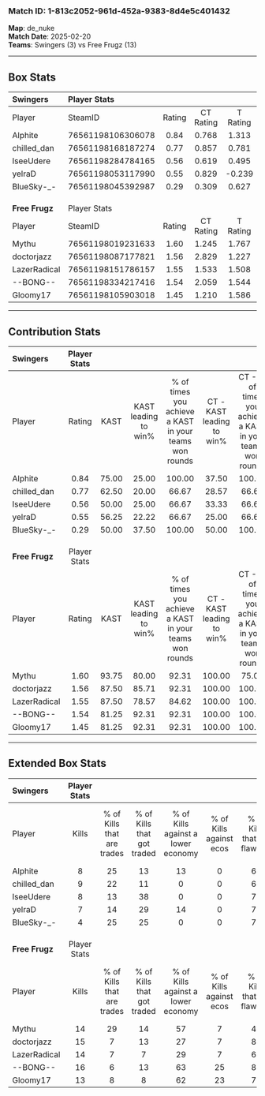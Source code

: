 ### Match ID: 1-813c2052-961d-452a-9383-8d4e5c401432  
**Map**: de_nuke  
**Match Date**: 2025-02-20  
**Teams**: Swingers (3) vs Free Frugz (13)  

---  

## Box Stats  

| **Swingers**   | Player Stats      |        |           |          |       |       |       |         |        |      |     |
| :- | :- | :-: | :-: | :-: | :-: | :-: | :-: | :-: | :-: | :-: | :-: |
| Player         | SteamID           | Rating | CT Rating | T Rating | KAST  |  ADR  | Kills | Assists | Deaths | K/D  | HS% |
| Alphite        | 76561198106306078 |  0.84  |   0.768   |  1.313   | 75.00 | 72.3  |   8   |    5    |   14   | 0.57 | 62  |
| chilled_dan    | 76561198168187274 |  0.77  |   0.857   |  0.781   | 62.50 | 50.4  |   9   |    1    |   12   | 0.75 | 33  |
| IseeUdere      | 76561198284784165 |  0.56  |   0.619   |  0.495   | 50.00 | 57.4  |   8   |    2    |   15   | 0.53 | 37  |
| yelraD         | 76561198053117990 |  0.55  |   0.829   |  -0.239  | 56.25 | 64.8  |   7   |    4    |   16   | 0.44 | 57  |
| BlueSky-_-     | 76561198045392987 |  0.29  |   0.309   |  0.627   | 50.00 | 39.7  |   4   |    3    |   15   | 0.27 | 75  |
|                |                   |        |           |          |       |       |       |         |        |      |     |
|                |                   |        |           |          |       |       |       |         |        |      |     |
|                |                   |        |           |          |       |       |       |         |        |      |     |
| **Free Frugz** | Player Stats      |        |           |          |       |       |       |         |        |      |     |
| Player         | SteamID           | Rating | CT Rating | T Rating | KAST  |  ADR  | Kills | Assists | Deaths | K/D  | HS% |
| Mythu          | 76561198019231633 |  1.60  |   1.245   |  1.767   | 93.75 | 79.8  |  14   |    2    |   5    | 2.80 | 50  |
| doctorjazz     | 76561198087177821 |  1.56  |   2.829   |  1.227   | 87.50 | 95.0  |  15   |    2    |   8    | 1.88 | 46  |
| LazerRadical   | 76561198151786157 |  1.55  |   1.533   |  1.508   | 87.50 | 86.9  |  14   |    2    |   6    | 2.33 | 64  |
| --BONG--       | 76561198334217416 |  1.54  |   2.059   |  1.544   | 81.25 | 109.9 |  16   |    5    |   11   | 1.45 | 43  |
| Gloomy17       | 76561198105903018 |  1.45  |   1.210   |  1.586   | 81.25 | 83.3  |  13   |    5    |   6    | 2.17 | 23  |
---  

## Contribution Stats  

| **Swingers**   | Player Stats |       |                      |                                                        |                           |                                                             |                          |                                                            |
| :- | :-: | :-: | :-: | :-: | :-: | :-: | :-: | :-: |
| Player         |    Rating    | KAST  | KAST leading to win% | % of times you achieve a KAST in your teams won rounds | CT - KAST leading to win% | CT - % of times you achieve a KAST in your teams won rounds | T - KAST leading to win% | T - % of times you achieve a KAST in your teams won rounds |
| Alphite        |     0.84     | 75.00 |        25.00         |                         100.00                         |           37.50           |                           100.00                            |           0.00           |                            0.00                            |
| chilled_dan    |     0.77     | 62.50 |        20.00         |                         66.67                          |           28.57           |                            66.67                            |           0.00           |                            0.00                            |
| IseeUdere      |     0.56     | 50.00 |        25.00         |                         66.67                          |           33.33           |                            66.67                            |           0.00           |                            0.00                            |
| yelraD         |     0.55     | 56.25 |        22.22         |                         66.67                          |           25.00           |                            66.67                            |           0.00           |                            0.00                            |
| BlueSky-_-     |     0.29     | 50.00 |        37.50         |                         100.00                         |           50.00           |                           100.00                            |           0.00           |                            0.00                            |
|                |              |       |                      |                                                        |                           |                                                             |                          |                                                            |
|                |              |       |                      |                                                        |                           |                                                             |                          |                                                            |
|                |              |       |                      |                                                        |                           |                                                             |                          |                                                            |
| **Free Frugz** | Player Stats |       |                      |                                                        |                           |                                                             |                          |                                                            |
| Player         |    Rating    | KAST  | KAST leading to win% | % of times you achieve a KAST in your teams won rounds | CT - KAST leading to win% | CT - % of times you achieve a KAST in your teams won rounds | T - KAST leading to win% | T - % of times you achieve a KAST in your teams won rounds |
| Mythu          |     1.60     | 93.75 |        80.00         |                         92.31                          |          100.00           |                            75.00                            |          75.00           |                           100.00                           |
| doctorjazz     |     1.56     | 87.50 |        85.71         |                         92.31                          |          100.00           |                           100.00                            |          80.00           |                           88.89                            |
| LazerRadical   |     1.55     | 87.50 |        78.57         |                         84.62                          |          100.00           |                           100.00                            |          70.00           |                           77.78                            |
| --BONG--       |     1.54     | 81.25 |        92.31         |                         92.31                          |          100.00           |                           100.00                            |          88.89           |                           88.89                            |
| Gloomy17       |     1.45     | 81.25 |        92.31         |                         92.31                          |          100.00           |                           100.00                            |          88.89           |                           88.89                            |
---  

## Extended Box Stats  

| **Swingers**   | Player Stats |                            |                            |                                    |                         |                              |                                 |        |                             |                                     |                          |                               |                            |
| :- | :-: | :-: | :-: | :-: | :-: | :-: | :-: | :-: | :-: | :-: | :-: | :-: | :-: |
| Player         |    Kills     | % of Kills that are trades | % of Kills that got traded | % of Kills against a lower economy | % of Kills against ecos | % of Kills that are flawless | % of Kills that are close duels | Deaths | % of Deaths that get traded | % of Deaths against a lower economy | % of Deaths against ecos | % of Deaths that are flawless | % of Deaths that are close |
| Alphite        |      8       |             25             |             13             |                 13                 |            0            |              63              |                0                |   14   |             14              |                  0                  |            0             |              50               |             14             |
| chilled_dan    |      9       |             22             |             11             |                 0                  |            0            |              67              |               11                |   12   |             17              |                  8                  |            0             |              75               |             8              |
| IseeUdere      |      8       |             13             |             38             |                 0                  |            0            |              75              |                0                |   15   |              7              |                  7                  |            0             |              80               |             7              |
| yelraD         |      7       |             14             |             29             |                 14                 |            0            |              71              |                0                |   16   |              0              |                  6                  |            0             |              63               |             19             |
| BlueSky-_-     |      4       |             25             |             25             |                 0                  |            0            |              75              |                0                |   15   |             20              |                  7                  |            0             |              80               |             7              |
|                |              |                            |                            |                                    |                         |                              |                                 |        |                             |                                     |                          |                               |                            |
|                |              |                            |                            |                                    |                         |                              |                                 |        |                             |                                     |                          |                               |                            |
|                |              |                            |                            |                                    |                         |                              |                                 |        |                             |                                     |                          |                               |                            |
| **Free Frugz** | Player Stats |                            |                            |                                    |                         |                              |                                 |        |                             |                                     |                          |                               |                            |
| Player         |    Kills     | % of Kills that are trades | % of Kills that got traded | % of Kills against a lower economy | % of Kills against ecos | % of Kills that are flawless | % of Kills that are close duels | Deaths | % of Deaths that get traded | % of Deaths against a lower economy | % of Deaths against ecos | % of Deaths that are flawless | % of Deaths that are close |
| Mythu          |      14      |             29             |             14             |                 57                 |            7            |              43              |               21                |   5    |             20              |                 20                  |            0             |              80               |             0              |
| doctorjazz     |      15      |             7              |             13             |                 27                 |            7            |              80              |                0                |   8    |             25              |                 38                  |            0             |              88               |             0              |
| LazerRadical   |      14      |             7              |             7              |                 29                 |            7            |              64              |               29                |   6    |              0              |                 50                  |            0             |              67               |             0              |
| --BONG--       |      16      |             6              |             13             |                 63                 |           25            |              81              |                0                |   11   |             36              |                 27                  |            9             |              64               |             9              |
| Gloomy17       |      13      |             8              |             8              |                 62                 |           23            |              77              |                8                |   6    |             17              |                 50                  |            17            |              67               |             0              |
